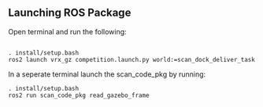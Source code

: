 ## Launching ROS Package

Open terminal and run the following:

```shell

. install/setup.bash
ros2 launch vrx_gz competition.launch.py world:=scan_dock_deliver_task
```

In a seperate terminal launch the scan_code_pkg by running:

```shell
. install/setup.bash
ros2 run scan_code_pkg read_gazebo_frame
```

